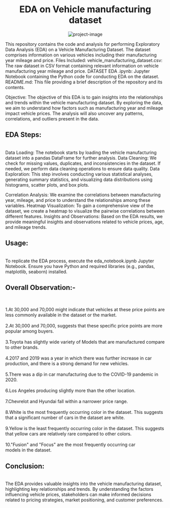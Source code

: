 <h1 align="center" id="title">EDA on Vehicle manufacturing dataset</h1>

<p align="center"><img src="https://socialify.git.ci/adityaashtankar/EDA.github.io/image?font=Bitter&amp;language=1&amp;name=1&amp;owner=1&amp;pattern=Floating%20Cogs&amp;theme=Light" alt="project-image"></p>

<p id="description">This repository contains the code and analysis for performing Exploratory Data Analysis (EDA) on a Vehicle Manufacturing Dataset. The dataset comprises information on various vehicles including their manufacturing year mileage and price. Files Included: vehicle_manufacturing_dataset.csv: The raw dataset in CSV format containing relevant information on vehicle manufacturing year mileage and price. DATASET EDA .ipynb: Jupyter Notebook containing the Python code for conducting EDA on the dataset. README.md: This file providing a brief description of the repository and its contents.</p>
<p>Objective:
The objective of this EDA is to gain insights into the relationships and trends within the vehicle manufacturing dataset. By exploring the data, we aim to understand how factors such as manufacturing year and mileage impact vehicle prices. The analysis will also uncover any patterns, correlations, and outliers present in the data.</p>
<p><h2>EDA Steps:</h2><br>
Data Loading: The notebook starts by loading the vehicle manufacturing dataset into a pandas DataFrame for further analysis.
Data Cleaning: We check for missing values, duplicates, and inconsistencies in the dataset. If needed, we perform data cleaning operations to ensure data quality.
Data Exploration: This step involves conducting various statistical analyses, generating summary statistics, and visualizing data distributions using histograms, scatter plots, and box plots.
  
Correlation Analysis: We examine the correlations between manufacturing year, mileage, and price to understand the relationships among these variables.
Heatmap Visualization: To gain a comprehensive view of the dataset, we create a heatmap to visualize the pairwise correlations between different features.
Insights and Observations: Based on the EDA results, we provide meaningful insights and observations related to vehicle prices, age, and mileage trends.</p>
<p><h2>Usage:</h2><br>
To replicate the EDA process, execute the eda_notebook.ipynb Jupyter Notebook. Ensure you have Python and required libraries (e.g., pandas, matplotlib, seaborn) installed.<br>
 <h2>Overall Observation:-</h2> <br>

<p>1.At 30,000 and 70,000 might indicate that vehicles at these price points are less commonly available in the dataset or the market.<br><br>
2.At 30,000 and 70,000, suggests that these specific price points are more popular among buyers.<br><br>
3.Toyota has slightly wide variety of Models that are manufactured compare to other brands.<br><br>
4.2017 and 2019 was a year in which there was further increase in car production, and there is a strong demand for new vehicles.<br><br>
5.There was a dip in car manufacturing due to the COVID-19 pandemic in 2020.<br><br>
6.Los Angeles producing slightly more than the other location.<br><br>
7.Chevrelot and Hyundai fall within a narrower price range.<br><br>
8.White is the most frequently occurring color in the dataset. This suggests that a significant number of cars in the dataset are white.<br><br>
9.Yellow is the least frequently occurring color in the dataset. This suggests that yellow cars are relatively rare compared to other colors.<br><br>
10."Fusion" and "Focus" are the most frequently occurring car models in the dataset.</p>
<h2>Conclusion:</h2><br>
The EDA provides valuable insights into the vehicle manufacturing dataset, highlighting key relationships and trends. By understanding the factors influencing vehicle prices, stakeholders can make informed decisions related to pricing strategies, market positioning, and customer preferences.
</p>

